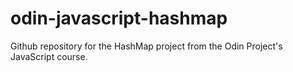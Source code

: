 # odin-javascript-hashmap
Github repository for the HashMap project from the Odin Project's JavaScript course.
